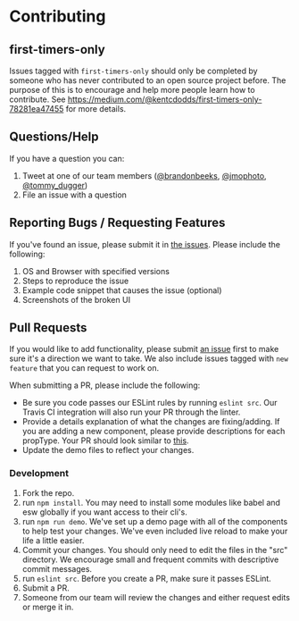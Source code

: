 # Contributing

## first-timers-only


Issues tagged with `first-timers-only` should only be completed by someone who has never contributed to an open source project before. 
The purpose of this is to encourage and help more people learn how to contribute. See https://medium.com/@kentcdodds/first-timers-only-78281ea47455 for more details.


## Questions/Help

If you have a question you can:

1. Tweet at one of our team members ([@brandonbeeks](http://twitter.com/brandonbeeks), [@jmophoto](http://twitter.com/jmophoto), [@tommy_dugger](http://twitter.com/tommy_dugger))
2. File an issue with a question

## Reporting Bugs / Requesting Features

If you've found an issue, please submit it in [the issues](https://github.com/mxenabled/mx-react-components/issues). Please include the following:

1. OS and Browser with specified versions
2. Steps to reproduce the issue
3. Example code snippet that causes the issue (optional)
4. Screenshots of the broken UI

## Pull Requests

If you would like to add functionality, please submit [an issue](https://github.com/mx-react-components/issues)
first to make sure it's a direction we want to take. We also include issues tagged with `new feature` that you can
request to work on.

When submitting a PR, please include the following:
* Be sure you code passes our ESLint rules by running `eslint src`. Our Travis CI integration will also run your PR through the linter.
* Provide a details explanation of what the changes are fixing/adding. If you are adding a new component, please provide descriptions for each
propType. Your PR should look similar to [this](https://github.com/mxenabled/mx-react-components/pull/17).
* Update the demo files to reflect your changes.

### Development

1. Fork the repo.
2. run `npm install`. You may need to install some modules like babel and esw globally if you want access to their cli's.
3. run `npm run demo`. We've set up a demo page with all of the components to help test your changes. We've even included live reload to make your life a little easier.
4. Commit your changes. You should only need to edit the files in the "src" directory. We encourage small and frequent commits with descriptive commit messages.
5. run `eslint src`. Before you create a PR, make sure it passes ESLint.
6. Submit a PR.
7. Someone from our team will review the changes and either request edits or merge it in.
